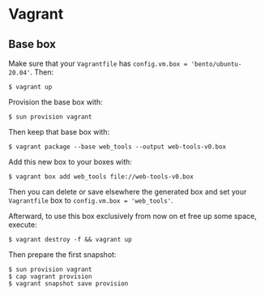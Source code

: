 # Vagrant

## Base box

Make sure that your `Vagrantfile` has `config.vm.box = 'bento/ubuntu-20.04'`. Then:

    $ vagrant up

Provision the base box with:

    $ sun provision vagrant

Then keep that base box with:

    $ vagrant package --base web_tools --output web-tools-v0.box

Add this new box to your boxes with:

    $ vagrant box add web_tools file://web-tools-v0.box

Then you can delete or save elsewhere the generated box
and set your `Vagrantfile` box to `config.vm.box = 'web_tools'`.

Afterward, to use this box exclusively from now on et free up some space, execute:

    $ vagrant destroy -f && vagrant up

Then prepare the first snapshot:

    $ sun provision vagrant
    $ cap vagrant provision
    $ vagrant snapshot save provision
